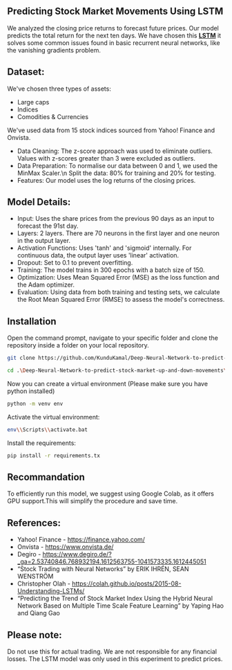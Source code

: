 ## Predicting Stock Market Movements Using LSTM
We analyzed the closing price returns to forecast future prices. Our model predicts the total return for the next ten days.
We have chosen this [**LSTM**](https://colah.github.io/posts/2015-08-Understanding-LSTMs/)  it solves some common issues found in basic recurrent neural networks, like the vanishing gradients problem. 

## Dataset:
We've chosen three types of assets:
- Large caps
- Indices
- Comodities & Currencies

We've used data from 15 stock indices sourced from Yahoo! Finance and Onvista.
- Data Cleaning:
The z-score approach was used to eliminate outliers. Values with z-scores greater than 3 were excluded as outliers.
- Data Preparation:
To normalise our data between 0 and 1, we used the MinMax Scaler.\n
Split the data: 80% for training and 20% for testing.
- Features:
Our model uses the log returns of the closing prices.

## Model Details:
- Input: Uses the share prices from the previous 90 days as an input to forecast the 91st day.
- Layers: 2 layers. There are 70 neurons in the first layer and one neuron in the output layer.
- Activation Functions: Uses 'tanh' and 'sigmoid' internally.  For continuous data, the output layer uses 'linear' activation.
- Dropout: Set to 0.1 to prevent overfitting.
- Training: The model trains in 300 epochs with a batch size of 150.
- Optimization: Uses Mean Squared Error (MSE) as the loss function and the Adam optimizer.
- Evaluation:
Using data from both training and testing sets, we calculate the Root Mean Squared Error (RMSE) to assess the model's correctness.

## Installation

Open the command prompt, navigate to your specific folder and clone the repository inside a folder on your local repository. 

```bash
git clone https://github.com/KunduKamal/Deep-Neural-Network-to-predict-stock-market-up-and-down-movements.git
```
```bash
cd .\Deep-Neural-Network-to-predict-stock-market-up-and-down-movements\
```
Now you can create a virtual environment (Please make sure you have python installed)

```bash
python -m venv env
```
Activate the virtual environment:
```bash
env\\Scripts\\activate.bat
```
Install the requirements:
```bash
pip install -r requirements.tx
```
## Recommandation
To efficiently run this model, we suggest using Google Colab, as it offers GPU support.This will simplify the procedure and save time.

## References: 
- Yahoo! Finance - https://finance.yahoo.com/
- Onvista - https://www.onvista.de/
- Degiro - https://www.degiro.de/?_ga=2.53740846.768932194.1612563755-1041573335.1612445051
- “Stock Trading with Neural Networks” by ERIK IHRÉN, SEAN WENSTRÖM
- Christopher Olah - https://colah.github.io/posts/2015-08-Understanding-LSTMs/
- “Predicting the Trend of Stock Market Index Using the Hybrid Neural Network Based on Multiple Time Scale Feature Learning” by Yaping Hao and Qiang Gao

## Please note: 
Do not use this for actual trading. We are not responsible for any financial losses. The LSTM model was only used in this experiment to predict prices.
